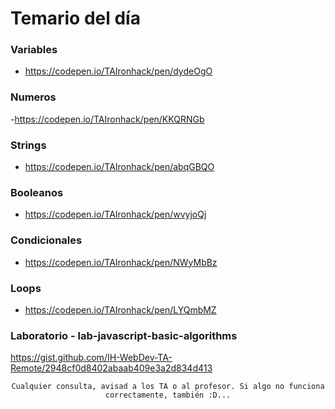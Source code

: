 # Temario del día

### Variables
- https://codepen.io/TAIronhack/pen/dydeOgO
### Numeros
-https://codepen.io/TAIronhack/pen/KKQRNGb
### Strings
- https://codepen.io/TAIronhack/pen/abqGBQO
### Booleanos
- https://codepen.io/TAIronhack/pen/wvyjoQj
### Condicionales
- https://codepen.io/TAIronhack/pen/NWyMbBz
### Loops
- https://codepen.io/TAIronhack/pen/LYQmbMZ
### Laboratorio - lab-javascript-basic-algorithms
https://gist.github.com/IH-WebDev-TA-Remote/2948cf0d8402abaab409e3a2d834d413

<div align="center">

```
Cualquier consulta, avisad a los TA o al profesor. Si algo no funciona correctamente, también :D...
```

</div>